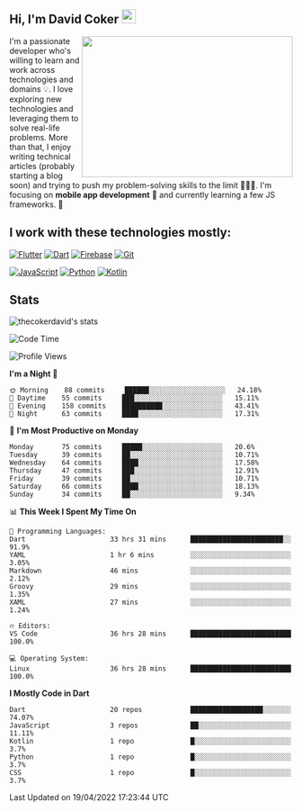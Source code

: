 ## Hi, I'm David Coker <img src="https://raw.githubusercontent.com/thecokerdavid/thecokerdavid/main/gifs/wave.gif" width="25px">
<img align="right" height="250" width="375" alt="" src="https://raw.githubusercontent.com/thecokerdavid/thecokerdavid/main/gifs/reminisce.gif" width="25px">

<p>I'm a passionate developer who's willing to learn and work across technologies and domains 💡. I love exploring new technologies and leveraging them to solve real-life problems. More than that, I enjoy writing technical articles (probably starting a blog soon) and trying to push my problem-solving skills to the limit  👨🏻‍💻. I'm focusing on <strong>mobile app development</strong> 📱 and currently learning a few JS frameworks. 🤪</p>

## I work with these technologies mostly:

[![Flutter](https://img.shields.io/badge/-Flutter-blue?style=for-the-badge&logo=flutter&logoColor=ffffff)](https://www.flutter.dev/)
[![Dart](https://img.shields.io/badge/-Dart-ffffff?style=for-the-badge&logo=dart&logoColor=blue)](https://www.dart.dev/)
[![Firebase](https://img.shields.io/badge/-Firebase-%23FBB741?style=for-the-badge&logo=firebase&logoColor=FBB741&labelColor=%23ffffff&color=%23FBB741)](https://www.firebase.google.com/)
[![Git](https://img.shields.io/badge/-Git-EB5C38?style=for-the-badge&logo=git&logoColor=%23ffffff)](https://git-scm.com/)

[![JavaScript](https://img.shields.io/badge/-JavaScript-F7DF1E?style=for-the-badge&logo=javascript&logoColor=000000&labelColor=F7DF1E&color=F7DF1E)](https://www.javascript.com/)
[![Python](https://img.shields.io/badge/-Python-yellow?style=for-the-badge&logo=python&logoColor=yellow&labelColor=blue&color=blue)](https://www.python.org/)
[![Kotlin](https://img.shields.io/badge/-Kotlin-7F52FF?style=for-the-badge&logo=Kotlin&logoColor=ffffff)](https://www.kotlinlang.com/)

## Stats

<p><img src="https://github-readme-stats.vercel.app/api?username=thecokerdavid&show_icons=true&hide_border=true&border_radius=10&theme=onedark" alt="thecokerdavid's stats" /></p>

<!--START_SECTION:waka-->
![Code Time](http://img.shields.io/badge/Code%20Time-356%20hrs%2045%20mins-blue)

![Profile Views](http://img.shields.io/badge/Profile%20Views-0-blue)

**I'm a Night 🦉** 

```text
🌞 Morning    88 commits     ██████░░░░░░░░░░░░░░░░░░░   24.18% 
🌆 Daytime    55 commits     ███░░░░░░░░░░░░░░░░░░░░░░   15.11% 
🌃 Evening    158 commits    ██████████░░░░░░░░░░░░░░░   43.41% 
🌙 Night      63 commits     ████░░░░░░░░░░░░░░░░░░░░░   17.31%

```
📅 **I'm Most Productive on Monday** 

```text
Monday       75 commits     █████░░░░░░░░░░░░░░░░░░░░   20.6% 
Tuesday      39 commits     ██░░░░░░░░░░░░░░░░░░░░░░░   10.71% 
Wednesday    64 commits     ████░░░░░░░░░░░░░░░░░░░░░   17.58% 
Thursday     47 commits     ███░░░░░░░░░░░░░░░░░░░░░░   12.91% 
Friday       39 commits     ██░░░░░░░░░░░░░░░░░░░░░░░   10.71% 
Saturday     66 commits     ████░░░░░░░░░░░░░░░░░░░░░   18.13% 
Sunday       34 commits     ██░░░░░░░░░░░░░░░░░░░░░░░   9.34%

```


📊 **This Week I Spent My Time On** 

```text
💬 Programming Languages: 
Dart                     33 hrs 31 mins      ███████████████████████░░   91.9% 
YAML                     1 hr 6 mins         ░░░░░░░░░░░░░░░░░░░░░░░░░   3.05% 
Markdown                 46 mins             ░░░░░░░░░░░░░░░░░░░░░░░░░   2.12% 
Groovy                   29 mins             ░░░░░░░░░░░░░░░░░░░░░░░░░   1.35% 
XAML                     27 mins             ░░░░░░░░░░░░░░░░░░░░░░░░░   1.24%

🔥 Editors: 
VS Code                  36 hrs 28 mins      █████████████████████████   100.0%

💻 Operating System: 
Linux                    36 hrs 28 mins      █████████████████████████   100.0%

```

**I Mostly Code in Dart** 

```text
Dart                     20 repos            ██████████████████░░░░░░░   74.07% 
JavaScript               3 repos             ██░░░░░░░░░░░░░░░░░░░░░░░   11.11% 
Kotlin                   1 repo              █░░░░░░░░░░░░░░░░░░░░░░░░   3.7% 
Python                   1 repo              █░░░░░░░░░░░░░░░░░░░░░░░░   3.7% 
CSS                      1 repo              █░░░░░░░░░░░░░░░░░░░░░░░░   3.7%

```



 Last Updated on 19/04/2022 17:23:44 UTC
<!--END_SECTION:waka-->

<!-- ### Hi there 👋

<img align="center" src="/github-metrics.svg" alt="David Coker's Stats"> -->

<!-- ![David Coker's Most used languages](https://github-readme-stats.vercel.app/api/top-langs?username=thecokerdavid&layout=compact&show_icons=true&count_private=true&theme=gotham) -->
